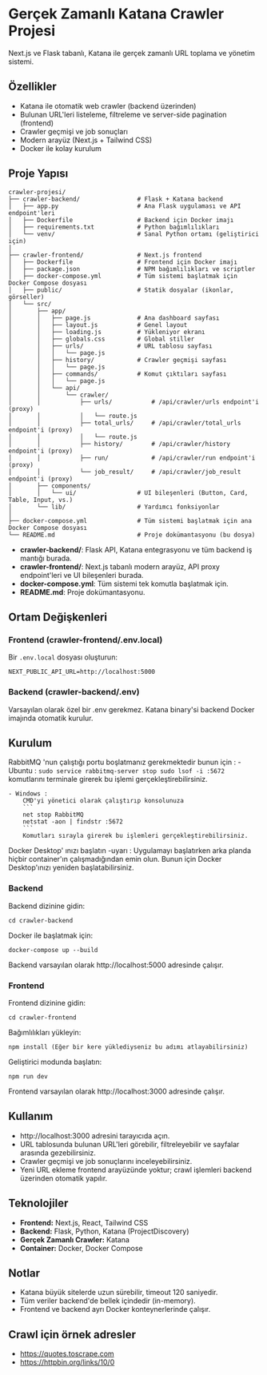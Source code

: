 # Gerçek Zamanlı Katana Crawler Projesi

Next.js ve Flask tabanlı, Katana ile gerçek zamanlı URL toplama ve yönetim sistemi.

## Özellikler
- Katana ile otomatik web crawler (backend üzerinden)
- Bulunan URL'leri listeleme, filtreleme ve server-side pagination (frontend)
- Crawler geçmişi ve job sonuçları
- Modern arayüz (Next.js + Tailwind CSS)
- Docker ile kolay kurulum

## Proje Yapısı

```
crawler-projesi/
├── crawler-backend/                # Flask + Katana backend
│   ├── app.py                      # Ana Flask uygulaması ve API endpoint'leri
│   ├── Dockerfile                  # Backend için Docker imajı
│   ├── requirements.txt            # Python bağımlılıkları
│   └── venv/                       # Sanal Python ortamı (geliştirici için)
│
├── crawler-frontend/               # Next.js frontend
│   ├── Dockerfile                  # Frontend için Docker imajı
│   ├── package.json                # NPM bağımlılıkları ve scriptler
│   ├── docker-compose.yml          # Tüm sistemi başlatmak için Docker Compose dosyası
│   ├── public/                     # Statik dosyalar (ikonlar, görseller)
│   └── src/
│       ├── app/
│       │   ├── page.js             # Ana dashboard sayfası
│       │   ├── layout.js           # Genel layout
│       │   ├── loading.js          # Yükleniyor ekranı
│       │   ├── globals.css         # Global stiller
│       │   ├── urls/               # URL tablosu sayfası
│       │   │   └── page.js
│       │   ├── history/            # Crawler geçmişi sayfası
│       │   │   └── page.js
│       │   ├── commands/           # Komut çıktıları sayfası
│       │   │   └── page.js
│       │   └── api/
│       │       └── crawler/
│       │           ├── urls/           # /api/crawler/urls endpoint'i (proxy)
│       │           │   └── route.js
│       │           ├── total_urls/     # /api/crawler/total_urls endpoint'i (proxy)
│       │           │   └── route.js
│       │           ├── history/        # /api/crawler/history endpoint'i (proxy)
│       │           ├── run/            # /api/crawler/run endpoint'i (proxy)
│       │           └── job_result/     # /api/crawler/job_result endpoint'i (proxy)
│       ├── components/
│       │   └── ui/                 # UI bileşenleri (Button, Card, Table, Input, vs.)
│       └── lib/                    # Yardımcı fonksiyonlar
│
├── docker-compose.yml              # Tüm sistemi başlatmak için ana Docker Compose dosyası
└── README.md                       # Proje dokümantasyonu (bu dosya)
```
- **crawler-backend/**: Flask API, Katana entegrasyonu ve tüm backend iş mantığı burada.
- **crawler-frontend/**: Next.js tabanlı modern arayüz, API proxy endpoint'leri ve UI bileşenleri burada.
- **docker-compose.yml**: Tüm sistemi tek komutla başlatmak için.
- **README.md**: Proje dokümantasyonu.

## Ortam Değişkenleri

### Frontend (crawler-frontend/.env.local)
Bir `.env.local` dosyası oluşturun:
```
NEXT_PUBLIC_API_URL=http://localhost:5000
```

### Backend (crawler-backend/.env)
Varsayılan olarak özel bir .env gerekmez. Katana binary'si backend Docker imajında otomatik kurulur.

## Kurulum

RabbitMQ 'nun çalıştığı portu boşlatmanız gerekmektedir bunun için :
    - Ubuntu : 
        ```
        sudo service rabbitmq-server stop
        sudo lsof -i :5672
        ```
        komutlarını terminale girerek bu işlemi gerçekleştirebilirsiniz.

    - Windows :
        CMD'yi yönetici olarak çalıştırıp konsolunuza 
        ```
        net stop RabbitMQ
        netstat -aon | findstr :5672
        ```
        Komutları sırayla girerek bu işlemleri gerçekleştirebilirsiniz.

Docker Desktop' ınızı başlatın
-uyarı :
    Uygulamayı başlatırken arka planda hiçbir container'ın çalışmadığından emin olun.
    Bunun için Docker Desktop'ınızı yeniden başlatabilirsiniz.


### Backend
Backend dizinine gidin:
```
cd crawler-backend
```
Docker ile başlatmak için:
```
docker-compose up --build
```
Backend varsayılan olarak http://localhost:5000 adresinde çalışır.


### Frontend
Frontend dizinine gidin:
```
cd crawler-frontend
```
Bağımlılıkları yükleyin:
```
npm install (Eğer bir kere yüklediyseniz bu adımı atlayabilirsiniz)
```
Geliştirici modunda başlatın:
```
npm run dev
```
Frontend varsayılan olarak http://localhost:3000 adresinde çalışır.

## Kullanım
- http://localhost:3000 adresini tarayıcıda açın.
- URL tablosunda bulunan URL'leri görebilir, filtreleyebilir ve sayfalar arasında gezebilirsiniz.
- Crawler geçmişi ve job sonuçlarını inceleyebilirsiniz.
- Yeni URL ekleme frontend arayüzünde yoktur; crawl işlemleri backend üzerinden otomatik yapılır.

## Teknolojiler
- **Frontend:** Next.js, React, Tailwind CSS
- **Backend:** Flask, Python, Katana (ProjectDiscovery)
- **Gerçek Zamanlı Crawler:** Katana
- **Container:** Docker, Docker Compose

## Notlar
- Katana büyük sitelerde uzun sürebilir, timeout 120 saniyedir.
- Tüm veriler backend'de bellek içindedir (in-memory).
- Frontend ve backend ayrı Docker konteynerlerinde çalışır. 

## Crawl için örnek adresler
- https://quotes.toscrape.com
- https://httpbin.org/links/10/0
